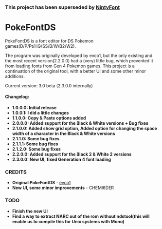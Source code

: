 ### This project has been superseded by [NintyFont](https://github.com/TheFearsomeDzeraora/NintyFont)
# PokeFontDS
PokeFontDS is a font editor for DS Pokemon games(D/P/Pt/HG/SS/B/W/B2/W2).

The program was originally developed by evco1, but the only existing and the most recent version(2.2.0.0) had a (very) little bug, which prevented it from loading fonts from Gen 4 Pokemon games.
This project is a continuation of the original tool, with a better UI and some other minor additions.

Current version: 3.0 beta (2.3.0.0 internally)

#### Changelog:
* __1.0.0.0: Initial release__
* __1.0.0.1: I did a little changes__
* __1.1.0.0: Copy & Paste options added__
* __2.0.0.0: Added suppurt for the Black & White versions + Bug fixes__
* __2.1.0.0: Added show grid option, Added option for changing the space width of a character in the Black & White versions__
* __2.1.1.0: Some bug fixes__
* __2.1.1.1: Some bug fixes__
* __2.1.2.0: Some bug fixes__
* __2.2.0.0: Added suppurt for the Black 2 & White 2 versions__
* __2.3.0.0: New UI, fixed Generation 4 font loading__

### CREDITS
* __Original PokeFontDS__ - [evco1](https://www.pokecommunity.com/showthread.php?t=219606) 
* __New UI, some minor improvements__ - CHEMI6DER

### TODO
* __Finish the new UI__
* __Find a way to extract NARC out of the rom without ndstool(this will enable us to compile this for Unix systems with Mono)__
